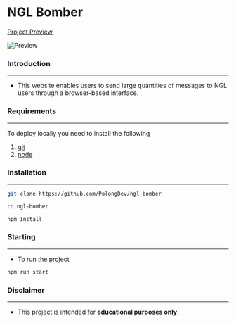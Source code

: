 <h1>NGL Bomber</h1>

[Project Preview](https://ngl-bomber-polongdev.onrender.com/ "Project Preview")

![Preview](./images/preview.png)

### Introduction
------------
 - This website enables users to send large quantities of messages to NGL users through a browser-based interface.

### Requirements
------------
To deploy locally you need to install the following
1. [git](https://git-scm.com/book/en/v2/Getting-Started-Installing-Git "git")
2. [node](https://nodejs.org/en "node")

### Installation
------------
```bash
git clone https://github.com/PolongDev/ngl-bomber
```
```bash
cd ngl-bomber
```
```bash
npm install
```

### Starting
------------
- To run the project
```bash
npm run start
```

### Disclaimer
------------
- This project is intended for **educational purposes only**.

